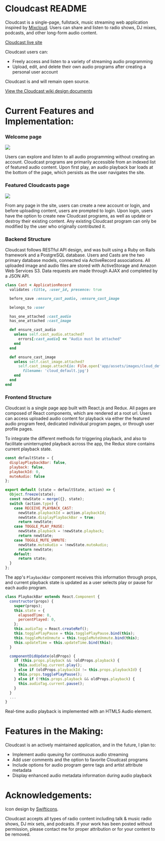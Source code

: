 # Cloudcast README

Cloudcast is a single-page, fullstack, music streaming web application inspired by [Mixcloud](https://www.mixcloud.com/). Users can share and listen to radio shows, DJ mixes, podcasts, and other long-form audio content.

[Cloudcast live site](https://cloudcast1.herokuapp.com/)

Cloudcast users can:
- Freely access and listen to a variety of streaming audio programming
- Upload, edit, and delete their own audio programs after creating a personal user account

Cloudcast is and will remain open source.

[View the Cloudcast wiki design documents](https://github.com/JamaicaF/cloudcast/wiki)

# Current Features and Implementation:

### Welcome page
![](https://i.imgur.com/FYfr5FF.jpg)

Users can explore and listen to all audio programming without creating an account. Cloudcast programs are primarily accessible from an indexed list of featured audio content. Upon first play, an audio playback bar loads at the bottom of the page, which persists as the user navigates the site.

### Featured Cloudcasts page
![](https://i.imgur.com/D3SQ4cx.jpg)

From any page in the site, users can create a new account or login, and before uploading content, users are prompted to login. Upon login, users have the option to create new Cloudcast programs, as well as update or destroy their existing content. Any existing Cloudcast program can only be modified by the user who originally contributed it.   

### Backend Structure

Cloudcast follows RESTful API design, and was built using a Ruby on Rails framework and a PostgreSQL database. Users and Casts are the two primary database models, connected via ActiveRecord associations. All uploaded image and audio files are stored with ActiveStorage and Amazon Web Services S3. Data requests are made through AJAX and completed by a JSON API.

```rb
class Cast < ApplicationRecord
  validates :title, :user_id, presence: true

  before_save :ensure_cast_audio, :ensure_cast_image

  belongs_to :user

  has_one_attached :cast_audio
  has_one_attached :cast_image

  def ensure_cast_audio
    unless self.cast_audio.attached?
      errors[:cast_audio] << "Audio must be attached"
    end
  end

  def ensure_cast_image
    unless self.cast_image.attached?
      self.cast_image.attach(io: File.open('app/assets/images/cloud_default.jpg'),
        filename: 'cloud_default.jpg')
    end
  end
end
```

### Frontend Structure

Cloudcast is a single page app built with React.js and Redux. All pages are composed of React components, which are rendered at a root url. Users can
access uploaded audio content for playback via either the featured audio program feed, dedicated individual program pages, or through user profile pages.

To integrate the different methods for triggering playback, and also to facilitate uninterrupted playback across the app, the Redux store contains current playback state.

```js
const defaultState = {
  displayPlaybackBar: false,
  playback: false,
  playbackId: 0,
  muteAudio: false
};

export default (state = defaultState, action) => {
  Object.freeze(state);
  const newState = merge({}, state);
  switch (action.type) {
    case RECEIVE_PLAYBACK_CAST:
      newState.playbackId = action.playbackId;
      newState.displayPlaybackBar = true;
      return newState;
    case TOGGLE_PLAY_PAUSE:
      newState.playback = !newState.playback;
      return newState;
    case TOGGLE_MUTE_UNMUTE:
      newState.muteAudio = !newState.muteAudio;
      return newState;
    default:
      return state;
  }
};
```

The app's `PlaybackBar` component receives this information through props,
and current playback state is updated as a user selects play or pause for each  audio program.  

```js
class PlaybackBar extends React.Component {
  constructor(props) {
    super(props);
    this.state = {
      elapsedTime: 0,
      percentPlayed: 0,
    };
    this.audioTag = React.createRef();
    this.togglePlayPause = this.togglePlayPause.bind(this);
    this.toggleMuteUnmute = this.toggleMuteUnmute.bind(this);
    this.updateTime = this.updateTime.bind(this);
  }

  componentDidUpdate(oldProps) {
    if (this.props.playback && !oldProps.playback) {
      this.audioTag.current.play();
    } else if (oldProps.playbackId != this.props.playbackId) {
      this.props.togglePlayPause();
    } else if (!this.props.playback && oldProps.playback) {
      this.audioTag.current.pause();
    }
  }
  ...
}
```

Real-time audio playback is implemented with an HTML5 Audio element.

# Features in the Making:

Cloudcast is an actively maintained application, and in the future, I plan to:
- Implement audio queuing for continuous audio streaming
- Add user comments and the option to favorite Cloudcast programs
- Include options for audio program genre tags and artist attribute metadata
- Display enhanced audio metadata information during audio playback

# Acknowledgements:

Icon design by [Swifticons]( http://swifticons.com/).

Cloudcast accepts all types of radio content including talk & music radio shows, DJ mix sets, and podcasts. If your work has been posted without permission, please contact me for proper attribution or for your content to be removed.
